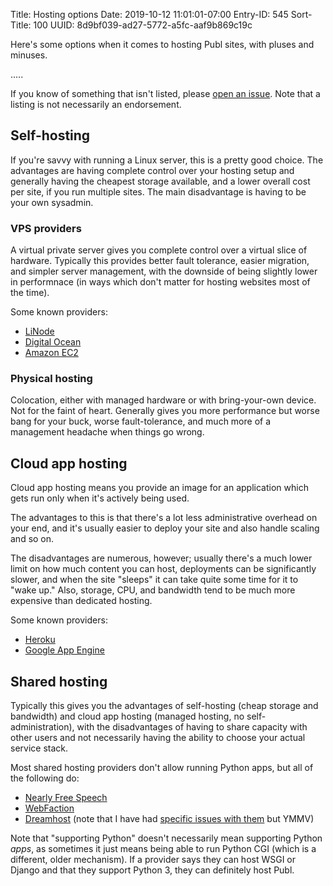 Title: Hosting options
Date: 2019-10-12 11:01:01-07:00
Entry-ID: 545
Sort-Title: 100
UUID: 8d9bf039-ad27-5772-a5fc-aaf9b869c19c

Here's some options when it comes to hosting Publ sites, with pluses and minuses.

.....

If you know of something that isn't listed, please [open an issue](/newissue). Note that a listing is not necessarily an endorsement.

## Self-hosting

If you're savvy with running a Linux server, this is a pretty good choice. The advantages are having complete control over your hosting setup and generally having the cheapest storage available, and a lower overall cost per site, if you run multiple sites. The main disadvantage is having to be your own sysadmin.

### VPS providers

A virtual private server gives you complete control over a virtual slice of hardware. Typically this provides better fault tolerance, easier migration, and simpler server management, with the downside of being slightly lower in performnace (in ways which don't matter for hosting websites most of the time).

Some known providers:

* [LiNode](https://www.linode.com/?r=3387618616c77ee52a3a617c0218697a9c36bc9b)
* [Digital Ocean](https://www.digitalocean.com/)
* [Amazon EC2](https://aws.amazon.com)

### Physical hosting

Colocation, either with managed hardware or with bring-your-own device. Not for the faint of heart. Generally gives you more performance but worse bang for your buck, worse fault-tolerance, and much more of a management headache when things go wrong.

## Cloud app hosting

Cloud app hosting means you provide an image for an application which gets run only when it's actively being used.

The advantages to this is that there's a lot less administrative overhead on your end, and it's usually easier to deploy your site and also handle scaling and so on.

The disadvantages are numerous, however; usually there's a much lower limit on how much content you can host, deployments can be significantly slower, and when the site "sleeps" it can take quite some time for it to "wake up." Also, storage, CPU, and bandwidth tend to be much more expensive than dedicated hosting.

Some known providers:

* [Heroku](https://heroku.com/)
* [Google App Engine](https://console.cloud.google.com/appengine)

## Shared hosting

Typically this gives you the advantages of self-hosting (cheap storage and bandwidth) and cloud app hosting (managed hosting, no self-administration), with the disadvantages of having to share capacity with other users and not necessarily having the ability to choose your actual service stack.

Most shared hosting providers don't allow running Python apps, but all of the following do:

* [Nearly Free Speech](https://nearlyfreespeech.net/)
* [WebFaction](https://webfaction.com/)
* [Dreamhost](https://dreamhost.com/) (note that I have had [specific issues with them](358) but YMMV)

Note that "supporting Python" doesn't necessarily mean supporting Python *apps*, as sometimes it just means being able to run Python CGI (which is a different, older mechanism). If a provider says they can host WSGI or Django and that they support Python 3, they can definitely host Publ.

